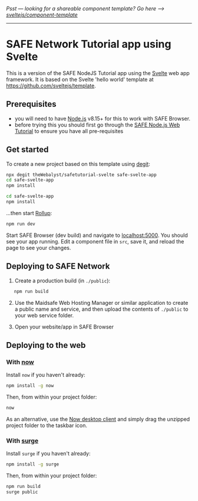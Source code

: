 *Psst — looking for a shareable component template? Go here --> [sveltejs/component-template](https://github.com/sveltejs/component-template)*

---

# SAFE Network Tutorial app using Svelte

This is a version of the SAFE NodeJS Tutorial app using the [Svelte](https://svelte.dev) web app framework. It is based on the Svelte 'hello world' template at https://github.com/sveltejs/template.

## Prerequisites

- you will need to have [Node.js](https://nodejs.org) v8.15+ for this to work with SAFE Browser.
- before trying this you should first go through the [SAFE Node.js Web Tutorial](https://hub.safedev.org/platform/web) to ensure you have all pre-requisites

## Get started

To create a new project based on this template using [degit](https://github.com/Rich-Harris/degit):

```bash
npx degit theWebalyst/safetutorial-svelte safe-svelte-app
cd safe-svelte-app
npm install
```


```bash
cd safe-svelte-app
npm install
```

...then start [Rollup](https://rollupjs.org):

```bash
npm run dev
```

Start SAFE Browser (dev build) and navigate to [localhost:5000](http://localhost:5000). You should see your app running. Edit a component file in `src`, save it, and reload the page to see your changes.


## Deploying to SAFE Network

1. Create a production build (in `./public`):

```bash
   npm run build
```

2. Use the Maidsafe Web Hosting Manager or similar application to create a public name and service, and then upload the contents of `./public` to your web service folder.

3. Open your website/app in SAFE Browser

## Deploying to the web

### With [now](https://zeit.co/now)

Install `now` if you haven't already:

```bash
npm install -g now
```

Then, from within your project folder:

```bash
now
```

As an alternative, use the [Now desktop client](https://zeit.co/download) and simply drag the unzipped project folder to the taskbar icon.

### With [surge](https://surge.sh/)

Install `surge` if you haven't already:

```bash
npm install -g surge
```

Then, from within your project folder:

```bash
npm run build
surge public
```
